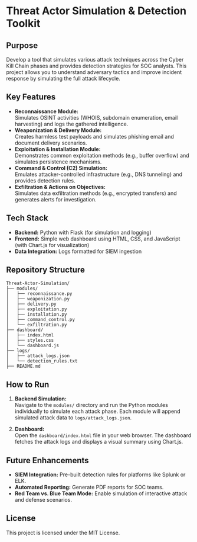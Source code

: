 # Threat Actor Simulation & Detection Toolkit

## Purpose
Develop a tool that simulates various attack techniques across the Cyber Kill Chain phases and provides detection strategies for SOC analysts. This project allows you to understand adversary tactics and improve incident response by simulating the full attack lifecycle.

## Key Features
- **Reconnaissance Module:**  
  Simulates OSINT activities (WHOIS, subdomain enumeration, email harvesting) and logs the gathered intelligence.
- **Weaponization & Delivery Module:**  
  Creates harmless test payloads and simulates phishing email and document delivery scenarios.
- **Exploitation & Installation Module:**  
  Demonstrates common exploitation methods (e.g., buffer overflow) and simulates persistence mechanisms.
- **Command & Control (C2) Simulation:**  
  Emulates attacker-controlled infrastructure (e.g., DNS tunneling) and provides detection rules.
- **Exfiltration & Actions on Objectives:**  
  Simulates data exfiltration methods (e.g., encrypted transfers) and generates alerts for investigation.

## Tech Stack
- **Backend:** Python with Flask (for simulation and logging)
- **Frontend:** Simple web dashboard using HTML, CSS, and JavaScript (with Chart.js for visualization)
- **Data Integration:** Logs formatted for SIEM ingestion

## Repository Structure
```
Threat-Actor-Simulation/
├── modules/
│   ├── reconnaissance.py
│   ├── weaponization.py
│   ├── delivery.py
│   ├── exploitation.py
│   ├── installation.py
│   ├── command_control.py
│   └── exfiltration.py
├── dashboard/
│   ├── index.html
│   ├── styles.css
│   └── dashboard.js
├── logs/
│   ├── attack_logs.json
│   └── detection_rules.txt
├── README.md
```

## How to Run
1. **Backend Simulation:**  
   Navigate to the `modules/` directory and run the Python modules individually to simulate each attack phase. Each module will append simulated attack data to `logs/attack_logs.json`.

2. **Dashboard:**  
   Open the `dashboard/index.html` file in your web browser. The dashboard fetches the attack logs and displays a visual summary using Chart.js.

## Future Enhancements
- **SIEM Integration:** Pre-built detection rules for platforms like Splunk or ELK.
- **Automated Reporting:** Generate PDF reports for SOC teams.
- **Red Team vs. Blue Team Mode:** Enable simulation of interactive attack and defense scenarios.

## License
This project is licensed under the MIT License.


